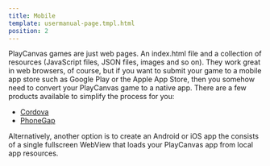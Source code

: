 ```yaml
---
title: Mobile
template: usermanual-page.tmpl.html
position: 2
---
```


PlayCanvas games are just web pages. An index.html file and a collection of resources (JavaScript files, JSON files, images and so on). They work great in web browsers, of course, but if you want to submit your game to a mobile app store such as Google Play or the Apple App Store, then you somehow need to convert your PlayCanvas game to a native app. There are a few products available to simplify the process for you:

* [Cordova][1]
* [PhoneGap][2]

Alternatively, another option is to create an Android or iOS app the consists of a single fullscreen WebView that loads your PlayCanvas app from local app resources.

[1]: /user-manual/publishing/mobile/cordova
[2]: https://build.phonegap.com/
